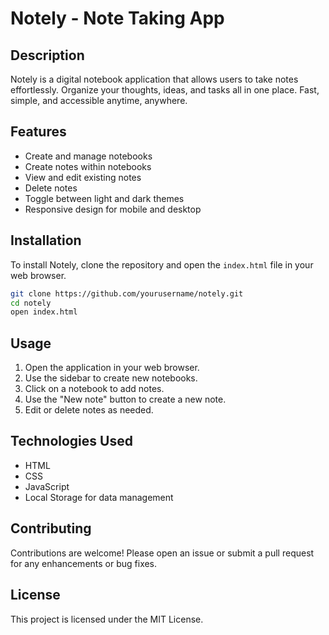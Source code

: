 # Notely - Note Taking App

## Description

Notely is a digital notebook application that allows users to take notes effortlessly. Organize your thoughts, ideas, and tasks all in one place. Fast, simple, and accessible anytime, anywhere.

## Features

- Create and manage notebooks
- Create notes within notebooks
- View and edit existing notes
- Delete notes
- Toggle between light and dark themes
- Responsive design for mobile and desktop

## Installation

To install Notely, clone the repository and open the `index.html` file in your web browser.

```bash
git clone https://github.com/yourusername/notely.git
cd notely
open index.html
```

## Usage

1. Open the application in your web browser.
2. Use the sidebar to create new notebooks.
3. Click on a notebook to add notes.
4. Use the "New note" button to create a new note.
5. Edit or delete notes as needed.

## Technologies Used

- HTML
- CSS
- JavaScript
- Local Storage for data management

## Contributing

Contributions are welcome! Please open an issue or submit a pull request for any enhancements or bug fixes.

## License

This project is licensed under the MIT License.
